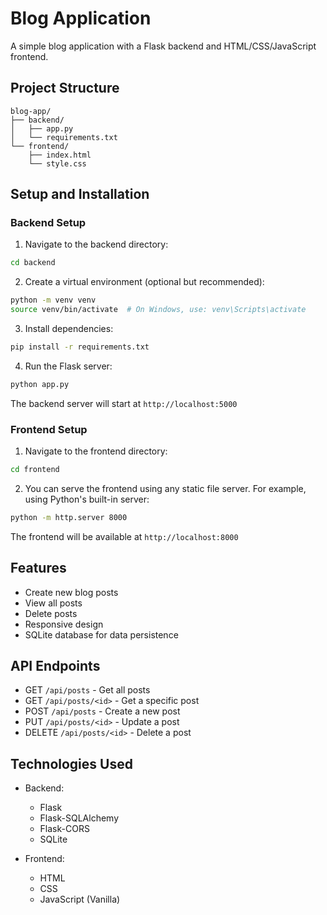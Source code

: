 # Blog Application

A simple blog application with a Flask backend and HTML/CSS/JavaScript frontend.

## Project Structure
```
blog-app/
├── backend/
│   ├── app.py
│   └── requirements.txt
└── frontend/
    ├── index.html
    └── style.css
```

## Setup and Installation

### Backend Setup

1. Navigate to the backend directory:
```bash
cd backend
```

2. Create a virtual environment (optional but recommended):
```bash
python -m venv venv
source venv/bin/activate  # On Windows, use: venv\Scripts\activate
```

3. Install dependencies:
```bash
pip install -r requirements.txt
```

4. Run the Flask server:
```bash
python app.py
```

The backend server will start at `http://localhost:5000`

### Frontend Setup

1. Navigate to the frontend directory:
```bash
cd frontend
```

2. You can serve the frontend using any static file server. For example, using Python's built-in server:
```bash
python -m http.server 8000
```

The frontend will be available at `http://localhost:8000`

## Features

- Create new blog posts
- View all posts
- Delete posts
- Responsive design
- SQLite database for data persistence

## API Endpoints

- GET `/api/posts` - Get all posts
- GET `/api/posts/<id>` - Get a specific post
- POST `/api/posts` - Create a new post
- PUT `/api/posts/<id>` - Update a post
- DELETE `/api/posts/<id>` - Delete a post

## Technologies Used

- Backend:
  - Flask
  - Flask-SQLAlchemy
  - Flask-CORS
  - SQLite

- Frontend:
  - HTML
  - CSS
  - JavaScript (Vanilla)
